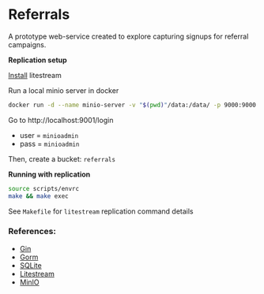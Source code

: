 # Referrals

A prototype web-service created to explore capturing signups for referral campaigns.

**Replication setup**

[Install](https://litestream.io/install/) litestream

Run a local minio server in docker

```sh
docker run -d --name minio-server -v "$(pwd)"/data:/data/ -p 9000:9000 -p 9001:9001 minio/minio server /data --console-address ":9001"
```

Go to http://localhost:9001/login

- user = `minioadmin`
- pass = `minioadmin`

Then, create a bucket: `referrals`

**Running with replication**

```sh
source scripts/envrc
make && make exec
```

See `Makefile` for `litestream` replication command details

### References:

- [Gin](https://gin-gonic.com)
- [Gorm](https://gorm.io)
- [SQLite](https://www.sqlite.org)
- [Litestream](https://litestream.io)
- [MinIO](https://min.io/)
